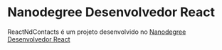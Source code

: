 # Nanodegree Desenvolvedor React

ReactNdContacts é um projeto desenvolvido no [Nanodegree Desenvolvedor React](https://br.udacity.com/course/react-nanodegree--nd019) 